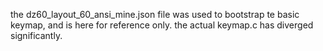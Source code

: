 the dz60_layout_60_ansi_mine.json file was used to bootstrap te basic keymap, and is here for reference only. the actual keymap.c has diverged significantly.